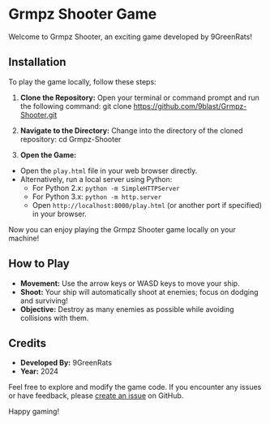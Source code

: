 # Grmpz Shooter Game

Welcome to Grmpz Shooter, an exciting game developed by 9GreenRats!

## Installation

To play the game locally, follow these steps:

1. **Clone the Repository:**
   Open your terminal or command prompt and run the following command:
    git clone https://github.com/9blast/Grmpz-Shooter.git

2. **Navigate to the Directory:**
Change into the directory of the cloned repository:
    cd Grmpz-Shooter

3. **Open the Game:**
- Open the `play.html` file in your web browser directly.
- Alternatively, run a local server using Python:
  - For Python 2.x: `python -m SimpleHTTPServer`
  - For Python 3.x: `python -m http.server`
  - Open `http://localhost:8000/play.html` (or another port if specified) in your browser.

Now you can enjoy playing the Grmpz Shooter game locally on your machine!

## How to Play

- **Movement:** Use the arrow keys or WASD keys to move your ship.
- **Shoot:** Your ship will automatically shoot at enemies; focus on dodging and surviving!
- **Objective:** Destroy as many enemies as possible while avoiding collisions with them.

## Credits

- **Developed By:** 9GreenRats
- **Year:** 2024

Feel free to explore and modify the game code. If you encounter any issues or have feedback, please [create an issue](https://github.com/9blast/Grmpz-Shooter/issues) on GitHub.

Happy gaming!
